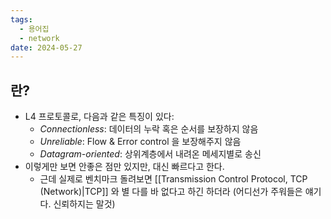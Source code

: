 ```yaml
---
tags:
  - 용어집
  - network
date: 2024-05-27
---
```

## 란?

- L4 프로토콜로, 다음과 같은 특징이 있다:
	- *Connectionless*: 데이터의 누락 혹은 순서를 보장하지 않음
	- *Unreliable*: Flow & Error control 을 보장해주지 않음
	- *Datagram-oriented*: 상위계층에서 내려온 메세지별로 송신
- 이렇게만 보면 안좋은 점만 있지만, 대신 빠르다고 한다.
	- 근데 실제로 벤치마크 돌려보면 [[Transmission Control Protocol, TCP (Network)|TCP]] 와 별 다를 바 없다고 하긴 하더라 (어디선가 주워들은 얘기다. 신뢰하지는 말것)
